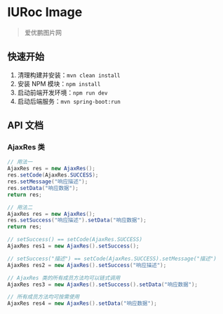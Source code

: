 # IURoc Image

> 爱优鹏图片网

## 快速开始

1. 清理构建并安装：`mvn clean install`
2. 安装 NPM 模块：`npm install`
3. 启动前端开发环境：`npm run dev`
4. 启动后端服务：`mvn spring-boot:run`

## API 文档

### AjaxRes 类

```java
// 用法一
AjaxRes res = new AjaxRes();
res.setCode(AjaxRes.SUCCESS);
res.setMessage("响应描述");
res.setData("响应数据");
return res;
```

```java
// 用法二
AjaxRes res = new AjaxRes();
res.setSuccess("响应描述").setData("响应数据");
return res;
```

```java
// setSuccess() == setCode(AjaxRes.SUCCESS)
AjaxRes res1 = new AjaxRes().setSuccess();

// setSuccess("描述") == setCode(AjaxRes.SUCCESS).setMessage("描述")
AjaxRes res2 = new AjaxRes().setSuccess("响应描述");

// AjaxRes 类的所有成员方法均可以链式调用
AjaxRes res3 = new AjaxRes().setSuccess().setData("响应数据");

// 所有成员方法均可按需使用
AjaxRes res4 = new AjaxRes().setData("响应数据");
```